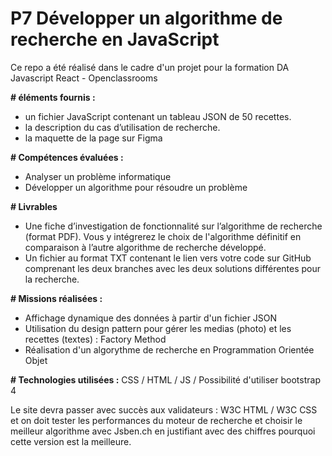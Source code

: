 <h1>P7 Développer un algorithme de recherche en JavaScript</h1>

Ce repo a été réalisé dans le cadre d'un projet pour la formation DA Javascript React - Openclassrooms

<b># éléments fournis :</b>
- un fichier JavaScript contenant un tableau JSON de 50 recettes. 
- la description du cas d’utilisation de recherche. 
- la maquette de la page sur Figma

<b># Compétences évaluées :</b>
- Analyser un problème informatique
- Développer un algorithme pour résoudre un problème

<b># Livrables</b>
- Une fiche d’investigation de fonctionnalité sur l’algorithme de recherche (format PDF). 
Vous y intégrerez le choix de l'algorithme définitif en comparaison à l’autre algorithme de recherche développé.
- Un fichier au format TXT contenant le lien vers votre code sur GitHub comprenant les deux branches avec les deux solutions différentes pour la recherche. 

<b># Missions réalisées :</b>
- Affichage dynamique des données à partir d'un fichier JSON
- Utilisation du design pattern pour gérer les medias (photo) et les recettes (textes)  : Factory Method
- Réalisation d'un algorythme de recherche en Programmation Orientée Objet

<b># Technologies utilisées :</b>
CSS / 
HTML / 
JS / 
Possibilité d'utiliser bootstrap 4

Le site devra passer avec succès aux validateurs : W3C HTML / W3C CSS  
et on doit tester les performances du moteur de recherche et choisir le meilleur algorithme avec Jsben.ch en justifiant avec des chiffres pourquoi cette version est la meilleure.


